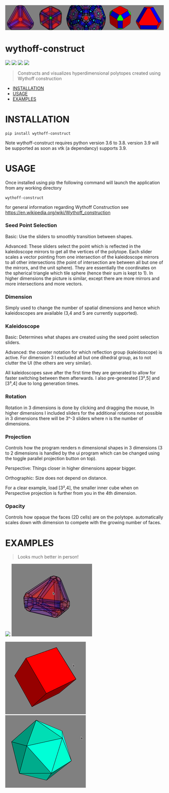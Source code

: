 <img src="https://raw.githubusercontent.com/PrinceOfPuppers/wythoff-construct/master/banner.jpg" />

# wythoff-construct
<p>
<img src="https://img.shields.io/pypi/dm/wythoff-construct">
<img src="https://img.shields.io/pypi/l/wythoff-construct">
<img src="https://img.shields.io/pypi/v/wythoff-construct">
<img src="https://img.shields.io/pypi/pyversions/wythoff-construct">

</p>

> Constructs and visualizes hyperdimensional polytopes created using Wythoff construction
- [INSTALLATION](#INSTALLATION)
- [USAGE](#USAGE)
- [EXAMPLES](#EXAMPLES)



# INSTALLATION
``` 
pip install wythoff-construct
```
Note wythoff-construct requires python version 3.6 to 3.8. version 3.9 will be supported as soon
as vtk (a dependancy) supports 3.9.

# USAGE
Once installed using pip the following command will launch the application from any working directory
```
wythoff-construct
```  

for general information regarding Wythoff Construction see https://en.wikipedia.org/wiki/Wythoff_construction

### Seed Point Selection
Basic: Use the sliders to smoothly transition between shapes.

Advanced: These sliders select the point which is reflected in the kaleidoscope mirrors to get all
the vertices of the polytope. Each slider scales a vector pointing from one intersection of the kaleidoscope
mirrors to all other intersections (the point of intersection are between all but one of the mirrors, and
the unit sphere). They are essentially the coordinates on the spherical triangle which tile sphere (hence their sum is kept to 1).
In higher dimensions the picture is similar, except there are more mirrors and more intersections and more vectors.

### Dimension
Simply used to change the number of spatial dimensions and hence which kaleidoscopes are available
(3,4 and 5 are currently supported).

### Kaleidoscope
Basic: Determines what shapes are created using the seed point selection sliders.

Advanced: the coxeter notation for which reflection group (kaleidoscope) is active. For dimension 3 I excluded all
but one dihedral group, as to not clutter the UI (the others are very similar).

All kaleidoscopes save after the first time they are generated to allow for faster switching between them afterwards.
I also pre-generated [3²,5] and [3³,4] due to long generation times.

### Rotation
Rotation in 3 dimensions is done by clicking and dragging the mouse, In higher dimensions I included sliders for the
additional rotations not possible in 3 dimensions there will be 3ⁿ-3 sliders where n is the number of dimensions.

### Projection
Controls how the program renders n dimensional shapes in 3 dimensions (3 to 2 dimensions is handled by the ui program
which can be changed using the toggle parallel projection button on top).

Perspective: Things closer in higher dimensions appear bigger.

Orthographic: Size does not depend on distance.

For a clear example, load [3²,4], the smaller inner cube when on Perspective projection is further from you in the 4th dimension.

### Opacity
Controls how opaque the faces (2D cells) are on the polytope. automatically scales down with dimension to compete with the
growing number of faces.

# EXAMPLES
> Looks much better in person!
<p float="left">
<img src="https://raw.githubusercontent.com/PrinceOfPuppers/wythoff-construct/master/gifs/tesseract.gif" />
<img src="https://raw.githubusercontent.com/PrinceOfPuppers/wythoff-construct/master/gifs/4simplex.gif" />
</p>

<p float="left">
<img src="https://raw.githubusercontent.com/PrinceOfPuppers/wythoff-construct/master/gifs/cube.gif" />
<img src="https://raw.githubusercontent.com/PrinceOfPuppers/wythoff-construct/master/gifs/icos.gif" />
</p>


